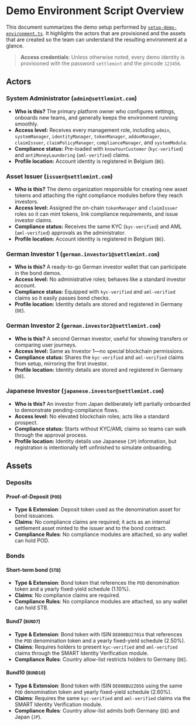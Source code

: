 # Demo Environment Script Overview

This document summarizes the demo setup performed by
[`setup-demo-environment.ts`](./setup-demo-environment.ts). It highlights the
actors that are provisioned and the assets that are created so the team can
understand the resulting environment at a glance.

> **Access credentials**: Unless otherwise noted, every demo identity is
> provisioned with the password `settlemint` and the pincode `123456`.

## Actors

### System Administrator (`admin@settlemint.com`)

- **Who is this?** The primary platform owner who configures settings, onboards
  new teams, and generally keeps the environment running smoothly.
- **Access level:** Receives every management role, including `admin`,
  `systemManager`, `identityManager`, `tokenManager`, `addonManager`,
  `claimIssuer`, `claimPolicyManager`, `complianceManager`, and `systemModule`.
- **Compliance status:** Pre-loaded with `knowYourCustomer` (`kyc-verified`) and
  `antiMoneyLaundering` (`aml-verified`) claims.
- **Profile location:** Account identity is registered in Belgium (`BE`).

### Asset Issuer (`issuer@settlemint.com`)

- **Who is this?** The demo organization responsible for creating new asset
  tokens and attaching the right compliance modules before they reach investors.
- **Access level:** Assigned the on-chain `tokenManager` and `claimIssuer` roles
  so it can mint tokens, link compliance requirements, and issue investor
  claims.
- **Compliance status:** Receives the same KYC (`kyc-verified`) and AML
  (`aml-verified`) approvals as the administrator.
- **Profile location:** Account identity is registered in Belgium (`BE`).

### German Investor 1 (`german.investor1@settlemint.com`)

- **Who is this?** A ready-to-go German investor wallet that can participate in
  the bond demos.
- **Access level:** No administrative roles; behaves like a standard investor
  account.
- **Compliance status:** Equipped with `kyc-verified` and `aml-verified` claims
  so it easily passes bond checks.
- **Profile location:** Identity details are stored and registered in Germany
  (`DE`).

### German Investor 2 (`german.investor2@settlemint.com`)

- **Who is this?** A second German investor, useful for showing transfers or
  comparing user journeys.
- **Access level:** Same as Investor 1—no special blockchain permissions.
- **Compliance status:** Shares the `kyc-verified` and `aml-verified` claims
  from setup, mirroring the first investor.
- **Profile location:** Identity details are stored and registered in Germany
  (`DE`).

### Japanese Investor (`japanese.investor@settlemint.com`)

- **Who is this?** An investor from Japan deliberately left partially onboarded
  to demonstrate pending-compliance flows.
- **Access level:** No elevated blockchain roles; acts like a standard prospect.
- **Compliance status:** Starts without KYC/AML claims so teams can walk through
  the approval process.
- **Profile location:** Identity details use Japanese (`JP`) information, but
  registration is intentionally left unfinished to simulate onboarding.

## Assets

### Deposits

#### Proof-of-Deposit (`POD`)

- **Type & Extension**: Deposit token used as the denomination asset for bond
  issuances.
- **Claims**: No compliance claims are required; it acts as an internal
  settlement asset minted to the issuer and to the bond contract.
- **Compliance Rules**: No compliance modules are attached, so any wallet can
  hold POD.

### Bonds

#### Short-term bond (`STB`)

- **Type & Extension**: Bond token that references the `POD` denomination token
  and a yearly fixed-yield schedule (1.10%).
- **Claims**: No compliance claims are required.
- **Compliance Rules**: No compliance modules are attached, so any wallet can
  hold STB.

#### Bund7 (`BUND7`)

- **Type & Extension**: Bond token with ISIN `DE000BU27014` that references the
  `POD` denomination token and a yearly fixed-yield schedule (2.50%).
- **Claims**: Requires holders to present `kyc-verified` and `aml-verified`
  claims through the SMART Identity Verification module.
- **Compliance Rules**: Country allow-list restricts holders to Germany (`DE`).

#### Bund10 (`BUND10`)

- **Type & Extension**: Bond token with ISIN `DE000BU2Z056` using the same `POD`
  denomination token and yearly fixed-yield schedule (2.60%).
- **Claims**: Requires the same `kyc-verified` and `aml-verified` claims via the
  SMART Identity Verification module.
- **Compliance Rules**: Country allow-list admits both Germany (`DE`) and Japan
  (`JP`).
